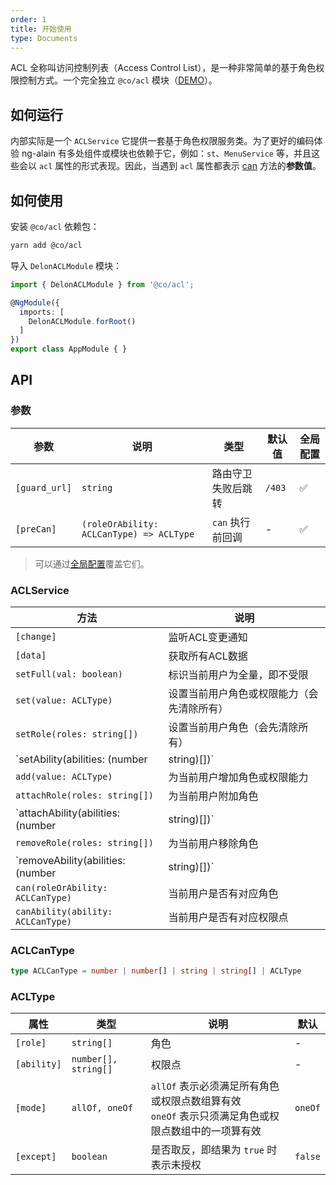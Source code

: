 ```yaml
---
order: 1
title: 开始使用
type: Documents
---
```


ACL 全称叫访问控制列表（Access Control List），是一种非常简单的基于角色权限控制方式。一个完全独立 `@co/acl` 模块（[DEMO](//ng-alain.github.io/ng-alain/#/logics/acl)）。

## 如何运行

内部实际是一个 `ACLService` 它提供一套基于角色权限服务类。为了更好的编码体验 ng-alain 有多处组件或模块也依赖于它，例如：`st`、`MenuService` 等，并且这些会以 `acl` 属性的形式表现。因此，当遇到 `acl` 属性都表示 [can](#ACLCanType) 方法的**参数值**。

## 如何使用

安装 `@co/acl` 依赖包：

```bash
yarn add @co/acl
```

导入 `DelonACLModule` 模块：

```typescript
import { DelonACLModule } from '@co/acl';

@NgModule({
  imports: [
    DelonACLModule.forRoot()
  ]
})
export class AppModule { }
```

## API

### 参数

| 参数 | 说明 | 类型 | 默认值 | 全局配置 |
|----|----|----|-----|------|
| `[guard_url]` | `string` | 路由守卫失败后跳转 | `/403` | ✅ |
| `[preCan]` | `(roleOrAbility: ACLCanType) => ACLType` | `can` 执行前回调 | - | ✅ |

> 可以通过[全局配置](/docs/global-config)覆盖它们。

### ACLService

| 方法 | 说明 |
|----|----|
| `[change]` | 监听ACL变更通知 |
| `[data]` | 获取所有ACL数据 |
| `setFull(val: boolean)` | 标识当前用户为全量，即不受限 |
| `set(value: ACLType)` | 设置当前用户角色或权限能力（会先清除所有） |
| `setRole(roles: string[])` | 设置当前用户角色（会先清除所有） |
| `setAbility(abilities: (number | string)[])` | 设置当前用户权限能力（会先清除所有） |
| `add(value: ACLType)` | 为当前用户增加角色或权限能力 |
| `attachRole(roles: string[])` | 为当前用户附加角色 |
| `attachAbility(abilities: (number | string)[])` | 为当前用户附加权限 |
| `removeRole(roles: string[])` | 为当前用户移除角色 |
| `removeAbility(abilities: (number | string)[])` | 为当前用户移除权限 |
| `can(roleOrAbility: ACLCanType)` | 当前用户是否有对应角色 |
| `canAbility(ability: ACLCanType)` | 当前用户是否有对应权限点 |

### ACLCanType

```ts
type ACLCanType = number | number[] | string | string[] | ACLType
```

### ACLType

| 属性 | 类型 | 说明 | 默认 |
|----|----|----|----|
| `[role]` | `string[]` | 角色 | - |
| `[ability]` | `number[], string[]` | 权限点 | - |
| `[mode]` | `allOf, oneOf` | `allOf` 表示必须满足所有角色或权限点数组算有效<br>`oneOf` 表示只须满足角色或权限点数组中的一项算有效 | `oneOf` |
| `[except]` | `boolean` | 是否取反，即结果为 `true` 时表示未授权 | `false` |
